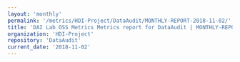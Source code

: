 ```yaml
---
layout: 'monthly'
permalink: '/metrics/HDI-Project/DataAudit/MONTHLY-REPORT-2018-11-02/'
title: 'DAI Lab OSS Metrics Metrics report for DataAudit | MONTHLY-REPORT-2018-11-02'
organization: 'HDI-Project'
repository: 'DataAudit'
current_date: '2018-11-02'
---
```

